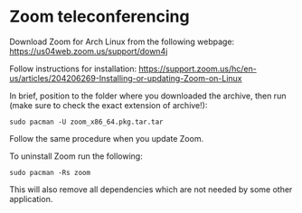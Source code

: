 # Zoom teleconferencing

Download Zoom for Arch Linux from the following webpage:
<https://us04web.zoom.us/support/down4j>

Follow instructions for installation:
<https://support.zoom.us/hc/en-us/articles/204206269-Installing-or-updating-Zoom-on-Linux>

In brief, position to the folder where you downloaded the archive, then run (make sure to check the exact extension of archive!):
```
sudo pacman -U zoom_x86_64.pkg.tar.tar
```

Follow the same procedure when you update Zoom.

To uninstall Zoom run the following:
```
sudo pacman -Rs zoom
```

This will also remove all dependencies which are not needed by some other application.


